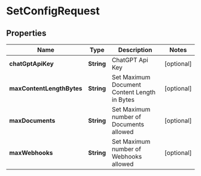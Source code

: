 

# SetConfigRequest


## Properties

| Name | Type | Description | Notes |
|------------ | ------------- | ------------- | -------------|
|**chatGptApiKey** | **String** | ChatGPT Api Key |  [optional] |
|**maxContentLengthBytes** | **String** | Set Maximum Document Content Length in Bytes |  [optional] |
|**maxDocuments** | **String** | Set Maximum number of Documents allowed |  [optional] |
|**maxWebhooks** | **String** | Set Maximum number of Webhooks allowed |  [optional] |



